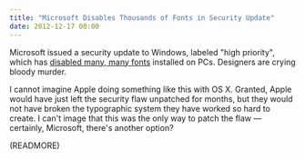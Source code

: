 ```yaml
---
title: "Microsoft Disables Thousands of Fonts in Security Update"
date: 2012-12-17 00:00
---
```


Microsoft issued a security update to Windows, labeled "high priority", which has [disabled many, many fonts](http://www.theregister.co.uk/2012/12/17/windows_security_update_kills_fonts/) installed on PCs. Designers are crying bloody murder.

I cannot imagine Apple doing something like this with OS X. Granted, Apple would have just left the security flaw unpatched for months, but they would not have broken the typographic system they have worked so hard to create. I can't image that this was the only way to patch the flaw — certainly, Microsoft, there's another option?

(READMORE)
